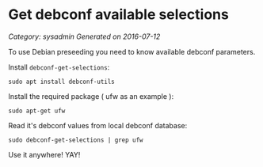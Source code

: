 # Get debconf available selections
 
_Category: sysadmin_
_Generated on 2016-07-12_

To use Debian preseeding you need to know available debconf parameters.

Install `debconf-get-selections`:

```
sudo apt install debconf-utils
```

Install the required package ( ufw as an example ):

```
sudo apt-get ufw
```

Read it's debconf values from local debconf database:

```
sudo debconf-get-selections | grep ufw
```

Use it anywhere! YAY!